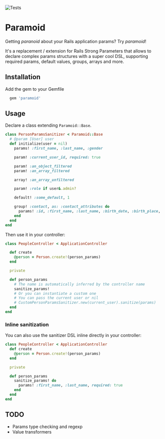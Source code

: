 ![Tests](https://github.com/monade/paramoid/actions/workflows/test.yml/badge.svg)

# Paramoid

Getting _paranoid_ about your Rails application params? Try _paramoid_!

It's a replacement / extension for Rails Strong Parameters that allows to declare complex params structures with a super cool DSL, supporting required params, default values, groups, arrays and more.

## Installation

Add the gem to your Gemfile

```ruby
  gem 'paramoid'
```

## Usage
Declare a class extending `Paramoid::Base`.

```ruby
class PersonParamsSanitizer < Paramoid::Base
  # @param [User] user
  def initialize(user = nil)
    params! :first_name, :last_name, :gender

    param! :current_user_id, required: true

    param! :an_object_filtered
    param! :an_array_filtered

    array! :an_array_unfiltered

    param! :role if user&.admin?

    default! :some_default, 1

    group! :contact, as: :contact_attributes do
      params! :id, :first_name, :last_name, :birth_date, :birth_place, :phone, :role, :fiscal_code
    end
  end
end
```

Then use it in your controller:

```ruby
class PeopleController < ApplicationController

  def create
    @person = Person.create!(person_params)
  end

  private

  def person_params
    # The name is automatically inferred by the controller name
    sanitize_params!
    # Or you can instantiate a custom one
    # You can pass the current user or nil
    # CustomPersonParamsSanitizer.new(current_user).sanitize(params)
  end
end
```

### Inline sanitization
You can also use the sanitizer DSL inline directly in your controller:

```ruby
class PeopleController < ApplicationController
  def create
    @person = Person.create!(person_params)
  end

  private

  def person_params
    sanitize_params! do
      params! :first_name, :last_name, required: true
    end
  end
end
```

## TODO
* Params type checking and regexp
* Value transformers
